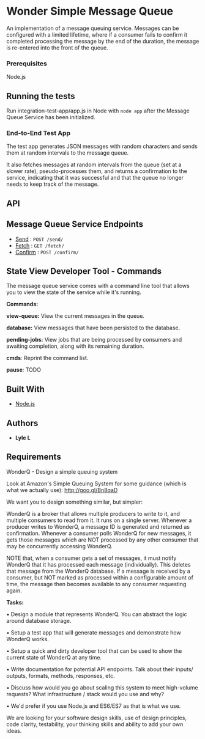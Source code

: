 # Wonder Simple Message Queue

An implementation of a message queuing service. Messages can be configured with a limited lifetime, where if a consumer fails to confirm it completed processing the message by the end of the duration, the message is re-entered into the front of the queue.

### Prerequisites

Node.js

## Running the tests

Run integration-test-app/app.js in Node with `node app` after the Message Queue Service has been initialized.


### End-to-End Test App

The test app generates JSON messages with random characters and sends them at random intervals to the message queue.

It also fetches messages at random intervals from the queue (set at a slower rate), pseudo-processes them, and returns a confirmation to the service, indicating that it was successful and that the queue no longer needs to keep track of the message.


## API

## Message Queue Service Endpoints

* [Send](documentation/send.md) : `POST /send/`
* [Fetch](documentation/fetch.md) : `GET /fetch/`
* [Confirm](documentation/confirm.md) : `POST /confirm/`

## State View Developer Tool - Commands

The message queue service comes with a command line tool that allows you to view the state of the service while it's running.

**Commands:**

 **view-queue:** View the current messages in the queue.
 
 **database:** View messages that have been persisted to the database.
 
 **pending-jobs**: View jobs that are being processed by consumers and awaiting completion, along with its remaining duration.
 
 **cmds**: Reprint the command list.
 
 **pause**: TODO

## Built With

* [Node.js](https://nodejs.org/en/)

## Authors

* **Lyle L**


## Requirements
WonderQ - Design a simple queuing system

Look at Amazon's Simple Queuing System for some guidance (which is what we actually use): http://goo.gl/Bn8qaD

We want you to design something similar, but simpler:

WonderQ is a broker that allows multiple producers to write to it, and multiple consumers to read from it. It runs on a single server. Whenever a producer writes to WonderQ, a message ID is generated and returned as confirmation. Whenever a consumer polls WonderQ for new messages, it gets those messages which are NOT processed by any other consumer that may be concurrently accessing WonderQ.

NOTE that, when a consumer gets a set of messages, it must notify WonderQ that it has processed each message (individually). This deletes that message from the WonderQ database. If a message is received by a consumer, but NOT marked as processed within a configurable amount of time, the message then becomes available to any consumer requesting again.

**Tasks:**

• Design a module that represents WonderQ. You can abstract the logic around database storage.

• Setup a test app that will generate messages and demonstrate how WonderQ works.

• Setup a quick and dirty developer tool that can be used to show the current state of WonderQ at any time.

• Write documentation for potential API endpoints. Talk about their inputs/ outputs, formats, methods, responses, etc.

• Discuss how would you go about scaling this system to meet high-volume requests? What infrastructure / stack would you use and why?

• We'd prefer if you use Node.js and ES6/ES7 as that is what we use.


We are looking for your software design skills, use of design principles, code clarity, testability, your thinking skills and ability to add your own ideas.

